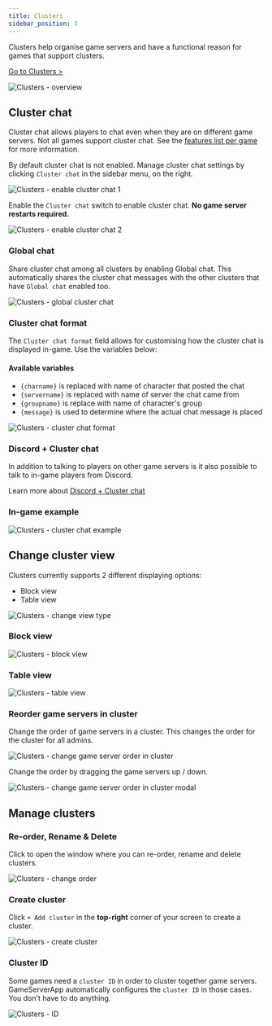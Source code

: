 ```yaml
---
title: Clusters
sidebar_position: 3
---
```


Clusters help organise game servers and have a functional reason for games that support clusters.

[Go to Clusters >](https://dash.gameserverapp.com/cluster)

![Clusters - overview](/img/dashboard/gameserver/clusters/cluster_overview.jpg)


## Cluster chat
Cluster chat allows players to chat even when they are on different game servers. Not all games support cluster chat. See the [features list per game](https://dash.gameserverapp.com/features-per-game) for more information.

By default cluster chat is not enabled. Manage cluster chat settings by clicking `Cluster chat` in the sidebar menu, on the right.

![Clusters - enable cluster chat 1](/img/dashboard/gameserver/clusters/enable_cluster_chat_1.jpg)

Enable the `Cluster chat` switch to enable cluster chat. __No game server restarts required.__

![Clusters - enable cluster chat 2](/img/dashboard/gameserver/clusters/enable_cluster_chat_2.jpg)


### Global chat
Share cluster chat among all clusters by enabling Global chat. This automatically shares the cluster chat messages with the other clusters that have `Global chat` enabled too.

![Clusters - global cluster chat](/img/dashboard/gameserver/clusters/global_cluster_chat.jpg)

### Cluster chat format
The `Cluster chat format` field allows for customising how the cluster chat is displayed in-game. Use the variables below:

#### Available variables

- `{charname}` is replaced with name of character that posted the chat
- `{servername}` is replaced with name of server the chat came from
- `{groupname}` is replace with name of character's group
- `{message}` is used to determine where the actual chat message is placed

![Clusters - cluster chat format](/img/dashboard/gameserver/clusters/cluster_chat_format.jpg)


### Discord + Cluster chat
In addition to talking to players on other game servers is it also possible to talk to in-game players from Discord. 

Learn more about [Discord + Cluster chat](/dashboard/discord-bot#discord--cluster-chat)


### In-game example
![Clusters - cluster chat example](/img/dashboard/gameserver/clusters/cluster_chat_example.jpeg)

## Change cluster view
Clusters currently supports 2 different displaying options:
- Block view
- Table view

![Clusters - change view type](/img/dashboard/gameserver/clusters/cluster_view_change_type.jpg)

### Block view
![Clusters - block view](/img/dashboard/gameserver/clusters/cluster_view_block.jpg)

### Table view
![Clusters - table view](/img/dashboard/gameserver/clusters/cluster_view_table.jpg)

### Reorder game servers in cluster
Change the order of game servers in a cluster. This changes the order for the cluster for all admins.

![Clusters - change game server order in cluster](/img/dashboard/gameserver/clusters/cluster_change_server_order.jpg)

Change the order by dragging the game servers up / down.

![Clusters - change game server order in cluster modal](/img/dashboard/gameserver/clusters/cluster_change_server_order_modal.jpg)


## Manage clusters

### Re-order, Rename & Delete
Click <icon icon="fa-solid fa-pen-square" size="lg" /> to open the window where you can re-order, rename and delete clusters.

![Clusters - change order](/img/dashboard/gameserver/clusters/change_cluster_order.jpg)

### Create cluster
Click `+ Add cluster` in the __top-right__ corner of your screen to create a cluster. 

![Clusters - create cluster](/img/dashboard/gameserver/clusters/create_cluster.jpg)


### Cluster ID
Some games need a `cluster ID` in order to cluster together game servers. GameServerApp automatically configures the `cluster ID` in those cases. You don't have to do anything.

![Clusters - ID](/img/dashboard/gameserver/clusters/cluster_id.jpg)